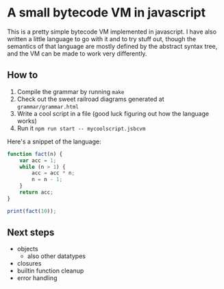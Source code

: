 # A small bytecode VM in javascript

This is a pretty simple bytecode VM implemented in javascript. I have also
written a little language to go with it and to try stuff out, though the
semantics of that language are mostly defined by the abstract syntax tree, and
the VM can be made to work very differently.

## How to

1. Compile the grammar by running `make`
1. Check out the sweet railroad diagrams generated at `grammar/grammar.html`
1. Write a cool script in a file (good luck figuring out how the language works)
1. Run it `npm run start -- mycoolscript.jsbcvm`

Here's a snippet of the language:

```js
function fact(n) {
    var acc = 1;
    while (n > 1) {
        acc = acc * n;
        n = n - 1;
    }
    return acc;
}

print(fact(10));
```

## Next steps

- objects
  - also other datatypes
- closures
- builtin function cleanup
- error handling
